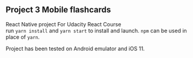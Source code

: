 ## Project 3 Mobile flashcards
React Native project
For Udacity React Course  
run `yarn install` and `yarn start` to install and launch. `npm` can be used in place of `yarn`.

Project has been tested on Android emulator and iOS 11.

